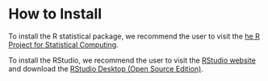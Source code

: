 # How to Install

To install the R statistical package,
we recommend the user to visit the
[he R Project for Statistical Computing](https://www.r-project.org/).


To install the RStudio, 
we recommend the user to visit the 
[RStudio website](https://www.rstudio.com/) and download the 
[RStudio Desktop (Open Source Edition)](https://www.rstudio.com/products/rstudio/download/).



